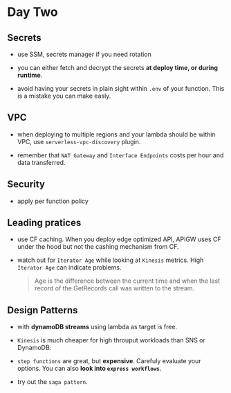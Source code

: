 # Day Two

## Secrets

- use SSM, secrets manager if you need rotation

- you can either fetch and decrypt the secrets **at deploy time, or during runtime**.

- avoid having your secrets in plain sight within `.env` of your function. This is a mistake you can make easly.

## VPC

- when deploying to multiple regions and your lambda should be within VPC, use `serverless-vpc-discovery` plugin.

- remember that `NAT Gateway` and `Interface Endpoints` costs per hour and data transferred.

## Security

- apply per function policy

## Leading pratices

- use CF caching. When you deploy edge optimized API, APIGW uses CF under the hood but not the cashing mechanism from CF.

- watch out for `Iterator Age` while looking at `Kinesis` metrics. High `Iterator Age` can indicate problems.
  > Age is the difference between the current time and when the last record of the GetRecords call was written to the stream.

## Design Patterns

- with **dynamoDB streams** using lambda as target is free.

- `Kinesis` is much cheaper for high throuput workloads than SNS or DynamoDB.

- `step functions` are great, but **expensive**. Carefuly evaluate your options. You can also **look into `express workflows`**.

- try out the `saga pattern`.
